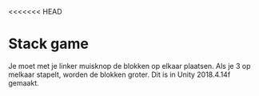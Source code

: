 <<<<<<< HEAD
# Stack game
Je moet met je linker muisknop de blokken op elkaar plaatsen. Als je 3 op melkaar stapelt, worden de blokken groter. Dit is in  Unity 2018.4.14f gemaakt.
